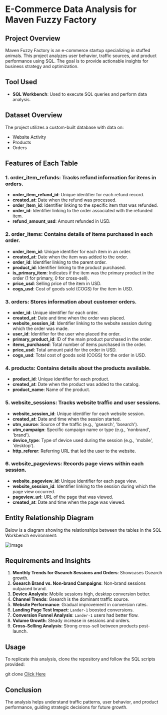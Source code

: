 # E-Commerce Data Analysis for Maven Fuzzy Factory

## Project Overview
Maven Fuzzy Factory is an e-commerce startup specializing in stuffed animals. This project analyzes user behavior, traffic sources, and product performance using SQL. The goal is to provide actionable insights for business strategy and optimization.

## Tool Used
- **SQL Workbench**: Used to execute SQL queries and perform data analysis.

## Dataset Overview
The project utilizes a custom-built database with data on:
- Website Activity
- Products
- Orders

## Features of Each Table

### 1. **order_item_refunds**: Tracks refund information for items in orders.
   - **order_item_refund_id**: Unique identifier for each refund record.
   - **created_at**: Date when the refund was processed.
   - **order_item_id**: Identifier linking to the specific item that was refunded.
   - **order_id**: Identifier linking to the order associated with the refunded item.
   - **refund_amount_usd**: Amount refunded in USD.

### 2. **order_items**: Contains details of items purchased in each order.
   - **order_item_id**: Unique identifier for each item in an order.
   - **created_at**: Date when the item was added to the order.
   - **order_id**: Identifier linking to the parent order.
   - **product_id**: Identifier linking to the product purchased.
   - **is_primary_item**: Indicates if the item was the primary product in the order (1 for primary, 0 for cross-sell).
   - **price_usd**: Selling price of the item in USD.
   - **cogs_usd**: Cost of goods sold (COGS) for the item in USD.

### 3. **orders**: Stores information about customer orders.
   - **order_id**: Unique identifier for each order.
   - **created_at**: Date and time when the order was placed.
   - **website_session_id**: Identifier linking to the website session during which the order was made.
   - **user_id**: Identifier for the user who placed the order.
   - **primary_product_id**: ID of the main product purchased in the order.
   - **items_purchased**: Total number of items purchased in the order.
   - **price_usd**: Total amount paid for the order in USD.
   - **cogs_usd**: Total cost of goods sold (COGS) for the order in USD.

### 4. **products**: Contains details about the products available.
   - **product_id**: Unique identifier for each product.
   - **created_at**: Date when the product was added to the catalog.
   - **product_name**: Name of the product.

### 5. **website_sessions**: Tracks website traffic and user sessions.
   - **website_session_id**: Unique identifier for each website session.
   - **created_at**: Date and time when the session started.
   - **utm_source**: Source of the traffic (e.g., 'gsearch', 'bsearch').
   - **utm_campaign**: Specific campaign name or type (e.g., 'nonbrand', 'brand').
   - **device_type**: Type of device used during the session (e.g., 'mobile', 'desktop').
   - **http_referer**: Referring URL that led the user to the website.

### 6. **website_pageviews**: Records page views within each session.
   - **website_pageview_id**: Unique identifier for each page view.
   - **website_session_id**: Identifier linking to the session during which the page view occurred.
   - **pageview_url**: URL of the page that was viewed.
   - **created_at**: Date and time when the page was viewed.

## Entity Relationship Diagram
Below is a diagram showing the relationships between the tables in the SQL Workbench environment:

![image](https://github.com/user-attachments/assets/7fcc3e16-32ba-4899-9a9e-61038dea1272)


## Requirements and Insights
1. **Monthly Trends for Gsearch Sessions and Orders**: Showcases Gsearch growth.
2. **Gsearch Brand vs. Non-brand Campaigns**: Non-brand sessions outpaced brand.
3. **Device Analysis**: Mobile sessions high, desktop conversion better.
4. **Channel Trends**: Gsearch is the dominant traffic source.
5. **Website Performance**: Gradual improvement in conversion rates.
6. **Landing Page Test Impact**: `Lander-1` boosted conversions.
7. **Conversion Funnel Analysis**: `Lander-1` users had better flow.
8. **Volume Growth**: Steady increase in sessions and orders.
9. **Cross-Selling Analysis**: Strong cross-sell between products post-launch.

## Usage
To replicate this analysis, clone the repository and follow the SQL scripts provided:

git clone [Click Here](https://github.com/yourusername/yourrepositoryname.git)


## Conclusion
The analysis helps understand traffic patterns, user behavior, and product performance, guiding strategic decisions for future growth.

